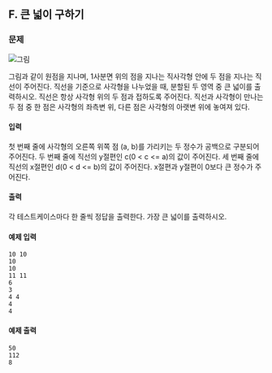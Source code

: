 ## F. 큰 넓이 구하기 

### 문제
![그림](http://alps.jbnu.ac.kr/files/attach/images/937/899/001/89a3c3bdc86485ff832e9967278a4afa.jpg)

그림과 같이 원점을 지나며, 1사분면 위의 점을 지나는 직사각형 안에 두 점을 지나는 직선이 주어진다.
직선을 기준으로 사각형을 나누었을 때, 분할된 두 영역 중 큰 넓이를 출력하시오.
직선은 항상 사각형 위의 두 점과 접하도록 주어진다.
직선과 사각형이 만나는 두 점 중 한 점은 사각형의 좌측변 위, 다른 점은 사각형의 아랫변 위에 놓여져 있다.

#### 입력
첫 번째 줄에 사각형의 오른쪽 위쪽 점 (a, b)를 가리키는 두 정수가 공백으로 구분되어 주어진다. 
두 번째 줄에 직선의 y절편인 c(0 < c <= a)의 값이 주어진다. 세 번째 줄에 직선의 x절편인 d(0 < d <= b)의 값이 주어진다.
x절편과 y절편이 0보다 큰 정수가 주어진다.

#### 출력

각 테스트케이스마다 한 줄씩 정답을 출력한다. 가장 큰 넓이를 출력하시오.

#### 예제 입력

```
10 10
10
10
11 11
6
3
4 4
4
4
```

#### 예제 출력

```
50
112
8
```
